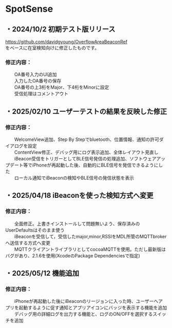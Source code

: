 # SpotSense
## ・2024/10/2 初期テスト版リリース
https://github.com/davidgyoung/OverflowAreaBeaconRef  
をベースに在室検知向けに修正したものです。
### 修正内容：
　　OA番号入力のUI追加  
　　入力したOA番号の保存  
　　OA番号の上3桁をMajor、下4桁をMinorに設定  
　　受信処理はコメントアウト  

## ・2025/02/10 ユーザーテストの結果を反映した修正
### 修正内容：
　　WelcomeView追加、Step By Stepでbluetooth、位置情報、通知の許可ダイアログを設定  
　　ContentView修正、デバッグ用にログ表示追加、全体レイアウト見直し  
　　iBeacon受信をトリガーとしてBLE信号発信の処理追加、ソフトウェアアップデート等でiPhoneが再起動した後、自動的にBLE信号を発信できるようにした  
　　ローカル通知でiBeaconの検知やBLE信号の発信状態を表示  

## ・2025/04/18 iBeaconを使った検知方式へ変更
### 修正内容：
　　全面修正。上書きインストールして問題無いよう、保存済みのUserDefaultsはそのまま使う  
　　iBeaconを受信して，受信したmajor,minor,RSSIをMDL所管のMQTTbrokerへ送信する方式へ変更  
　　MQTTクライアントライブラリとしてcocoaMQTTを使用。ただし最新版はバグがあり、2.1.6を使用(XcodeのPackage Dependenciesで指定)  

## ・2025/05/12 機能追加
### 修正内容：
　　iPhoneが再起動した後にiBeaconのリージョンに入った時、ユーザーへアプリを起動するように促す通知とアプリアイコンにバッジを表示する機能を追加  
　　デバッグ用の詳細ログを出力する機能と、ログのON/OFFを選択するスイッチを追加  
